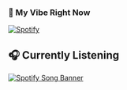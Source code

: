 ### 🎵 My Vibe Right Now

[![Spotify](https://img.shields.io/badge/Now%20Playing-Spotify-1DB954?style=for-the-badge&logo=spotify&logoColor=white)](https://open.spotify.com/track/7cEbOdPHth4Ca2Qejq55if)

## 🎧 Currently Listening

<a href="https://open.spotify.com/track/7cEbOdPHth4Ca2Qejq55if" target="_blank">
  <img src="https://spotify-song-banner.vercel.app/api/spotify?trackId=7cEbOdPHth4Ca2Qejq55if&coverImage=true&theme=default" alt="Spotify Song Banner" />
</a>
